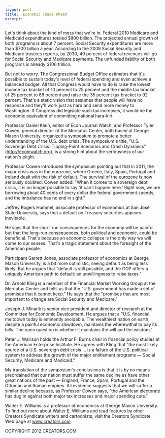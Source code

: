 ```yaml
---
layout: post
title:  Economic Chaos Ahead
excerpt:
---
```


Let's think about the kind of mess that we're in. Federal 2010 Medicare and Medicaid expenditures totaled $800 billion. The projected annual growth of both programs is about 7 percent. Social Security expenditures are more than $700 billion a year. According to the 2009 Social Security and Medicare trustees reports, by 2030, 49 percent of federal revenues will go for Social Security and Medicare payments. The unfunded liability of both programs is already $106 trillion.

But not to worry. The Congressional Budget Office estimates that it's possible to sustain today's level of federal spending and even achieve a balanced budget. All that Congress would have to do is raise the lowest income tax bracket of 10 percent to 25 percent and the middle tax bracket of 25 percent to 66 percent and raise the 35 percent tax bracket to 92 percent. That's a static vision that assumes that people will have no response and they'll work just as hard and send more money to Washington. If Congress did legislate such tax increases, it would be the economic equivalent of committing national hara-kiri.

Professor Daniel Klein, editor of Econ Journal Watch, and Professor Tyler Cowen, general director of the Mercatus Center, both based at George Mason University, organized a symposium to promote a better understanding of the U.S. debt crisis. The symposium's title, "U.S. Sovereign Debt Crisis: Tipping-Point Scenarios and Crash Dynamics" (http://econjwatch.org), is a strong hint about the seriousness of our nation's plight.

Professor Cowen introduced the symposium pointing out that in 2011, the major crisis was in the eurozone, where Greece, Italy, Spain, Portugal and Ireland dealt with the risk of default. The survival of the eurozone is now seriously doubted. Cowen added: "When it comes to a sovereign debt crisis, it is no longer possible to say 'it can't happen here.' Right now, we are borrowing about 40 cents of every dollar the federal government spends, and the imbalance has no end in sight."

Jeffrey Rogers Hummel, associate professor of economics at San Jose State University, says that a default on Treasury securities appears inevitable.

 He says that the short-run consequences for the economy will be painful but that the long-run consequences, both political and economic, could be beneficial. That's because an economic collapse is the only way we will come to our senses. That's a tragic statement about the foresight of the American people.

Participant Garrett Jones, associate professor of economics at George Mason University, is a bit more optimistic, seeing default as being less likely. But he argues that "default is still possible, and the GOP offers a uniquely American path to default: an unwillingness to raise taxes."

Dr. Arnold Kling is a member of the Financial Market Working Group at the Mercatus Center and tells us that the "U.S. government has made a set of promises that it cannot keep." He says that the "promises that are most important to change are Social Security and Medicare."

Joseph J. Minarik is senior vice president and director of research at the Committee for Economic Development. He argues that a "U.S. financial meltdown today is eminently avoidable. The wealthiest nation on earth, despite a painful economic slowdown, maintains the wherewithal to pay its bills. The open question is whether it maintains the will and the wisdom."

Peter J. Wallison holds the Arthur F. Burns chair in financial policy studies at the American Enterprise Institute. He agrees with Kling that "the most likely source of a U.S. sovereign debt crisis ... is a failure of the U.S. political system to address the growth of the major entitlement programs — Social Security, Medicare and Medicaid."

My translation of the symposium's conclusions is that it is by no means preordained that our nation must suffer the same decline as have other great nations of the past — England, France, Spain, Portugal and the Ottoman and Roman empires. All evidence suggests that we will suffer a similar decline because, as Professor Cowen says, "the American electorate has dug in against both major tax increases and major spending cuts."

Walter E. Williams is a professor of economics at George Mason University. To find out more about Walter E. Williams and read features by other Creators Syndicate writers and cartoonists, visit the Creators Syndicate Web page at www.creators.com.

COPYRIGHT 2012 CREATORS.COM
